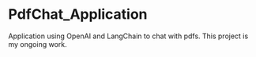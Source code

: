 # PdfChat_Application
Application using OpenAI and LangChain to chat with pdfs. This project is my ongoing work.

